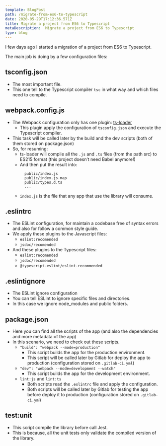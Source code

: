 ```yaml
---
template: BlogPost
path: /migrate-from-es6-to-typescript
date: 2020-05-29T17:12:36.571Z
title: Migrate a project from ES6 to Typescript
metaDescription:  Migrate a project from ES6 to Typescript
type: blog
---
```


I few days ago I started a migration of a project from ES6 to Typescript.

The main job is doing by a few configuration files:

## tsconfig.json

* The most important file.
* This one tell to the Typescript compiler `tsc` in what way and which files need to compile.

## webpack.config.js

* The Webpack configuration only has one plugin: <a href="https://github.com/TypeStrong/ts-loader">ts-loader</a>
  * This plugin apply the configuration of `tsconfig.json` and execute the Typescript compiler.
* This task will be called later by the build and the dev scripts (both of them stored on package.json)
* So, for resuming:
  * ts-loader will compile all the `.js` and `.ts` files (from the path src) to ES215 format (this project doesn’t need Babel anymore!)
  * And then put the result into:
    ```shell
      public/index.js
      public/index.js.map
      public/types.d.ts
      ...
    ```
  * `index.js` is the file that any app that use the library will consume.

## .eslintrc

* The ESLint configuration, for maintain a codebase free of syntax errors and also for follow a common style guide.
* We apply these plugins to the Javascript files:
  * `eslint:recomended`
  * `jsdoc/recomended`
* And these plugins to the Typescript files:
  * `eslint:recomended`
  * `jsdoc/recomended`
  * `@typescript-eslint/eslint-recommended`

## .eslintignore

* The ESLint ignore configuration
* You can tell ESLint to ignore specific files and directories.
* In this case we ignore node_modules and public folders.

## package.json

* Here you can find all the scripts of the app (and also the dependencies and more metadata of the app)
* In this scenario, we need to check out these scripts. 
  * `"build": "webpack --mode=production"`
    * This script builds the app for the production environment.
    * This script will be called later by Gitlab for deploy the app to production (configuration stored on `.gitlab-ci.yml`)
  * `"dev": "webpack --mode=development --watch"`
    * This script builds the app for the development environment.
  * `lint:js` and `lint:ts `
    * Both scripts read the `.eslintrc` file and apply the configuration.
    * Both scripts will be called later by Gitlab for testing the app before deploy it to production (configuration stored on `.gitlab-ci.ym`l)

## test:unit

* This script compile the library before call Jest.
* This is because, all the unit tests only validate the compiled version of the library.